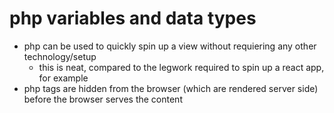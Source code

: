 # php variables and data types
- php can be used to quickly spin up a view without requiering any other technology/setup
  - this is neat, compared to the legwork required to spin up a react app, for example
- php tags are hidden from the browser (which are rendered server side) before the browser serves the content